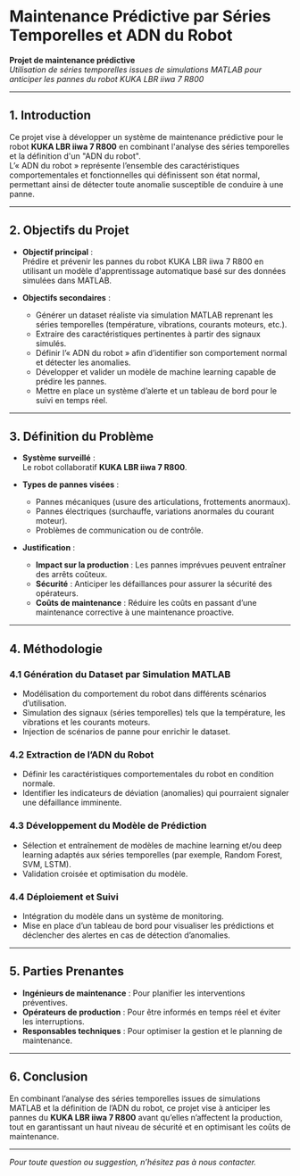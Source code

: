 # Maintenance Prédictive par Séries Temporelles et ADN du Robot  
**Projet de maintenance prédictive**  
*Utilisation de séries temporelles issues de simulations MATLAB pour anticiper les pannes du robot KUKA LBR iiwa 7 R800*

---

## 1. Introduction

Ce projet vise à développer un système de maintenance prédictive pour le robot **KUKA LBR iiwa 7 R800** en combinant l'analyse des séries temporelles et la définition d'un "ADN du robot".  
L’« ADN du robot » représente l’ensemble des caractéristiques comportementales et fonctionnelles qui définissent son état normal, permettant ainsi de détecter toute anomalie susceptible de conduire à une panne.

---

## 2. Objectifs du Projet

- **Objectif principal** :  
  Prédire et prévenir les pannes du robot KUKA LBR iiwa 7 R800 en utilisant un modèle d'apprentissage automatique basé sur des données simulées dans MATLAB.

- **Objectifs secondaires** :  
  - Générer un dataset réaliste via simulation MATLAB reprenant les séries temporelles (température, vibrations, courants moteurs, etc.).  
  - Extraire des caractéristiques pertinentes à partir des signaux simulés.  
  - Définir l’« ADN du robot » afin d’identifier son comportement normal et détecter les anomalies.  
  - Développer et valider un modèle de machine learning capable de prédire les pannes.  
  - Mettre en place un système d’alerte et un tableau de bord pour le suivi en temps réel.

---

## 3. Définition du Problème

- **Système surveillé** :  
  Le robot collaboratif **KUKA LBR iiwa 7 R800**.

- **Types de pannes visées** :  
  - Pannes mécaniques (usure des articulations, frottements anormaux).  
  - Pannes électriques (surchauffe, variations anormales du courant moteur).  
  - Problèmes de communication ou de contrôle.

- **Justification** :  
  - **Impact sur la production** : Les pannes imprévues peuvent entraîner des arrêts coûteux.  
  - **Sécurité** : Anticiper les défaillances pour assurer la sécurité des opérateurs.  
  - **Coûts de maintenance** : Réduire les coûts en passant d’une maintenance corrective à une maintenance proactive.

---

## 4. Méthodologie

### 4.1 Génération du Dataset par Simulation MATLAB

- Modélisation du comportement du robot dans différents scénarios d’utilisation.  
- Simulation des signaux (séries temporelles) tels que la température, les vibrations et les courants moteurs.  
- Injection de scénarios de panne pour enrichir le dataset.

### 4.2 Extraction de l’ADN du Robot

- Définir les caractéristiques comportementales du robot en condition normale.  
- Identifier les indicateurs de déviation (anomalies) qui pourraient signaler une défaillance imminente.

### 4.3 Développement du Modèle de Prédiction

- Sélection et entraînement de modèles de machine learning et/ou deep learning adaptés aux séries temporelles (par exemple, Random Forest, SVM, LSTM).  
- Validation croisée et optimisation du modèle.

### 4.4 Déploiement et Suivi

- Intégration du modèle dans un système de monitoring.  
- Mise en place d’un tableau de bord pour visualiser les prédictions et déclencher des alertes en cas de détection d’anomalies.

---

## 5. Parties Prenantes

- **Ingénieurs de maintenance** : Pour planifier les interventions préventives.  
- **Opérateurs de production** : Pour être informés en temps réel et éviter les interruptions.  
- **Responsables techniques** : Pour optimiser la gestion et le planning de maintenance.

---

## 6. Conclusion

En combinant l’analyse des séries temporelles issues de simulations MATLAB et la définition de l’ADN du robot, ce projet vise à anticiper les pannes du **KUKA LBR iiwa 7 R800** avant qu’elles n’affectent la production, tout en garantissant un haut niveau de sécurité et en optimisant les coûts de maintenance.

---

*Pour toute question ou suggestion, n’hésitez pas à nous contacter.*
